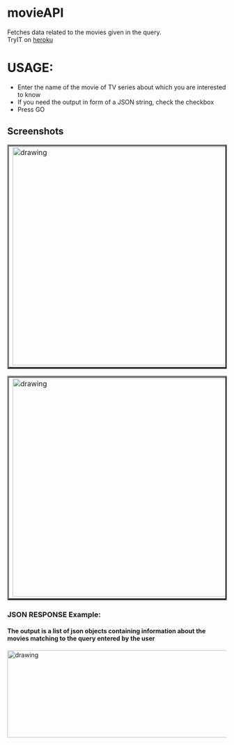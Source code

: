 # movieAPI
Fetches data related to the movies given in the query.  
TryIT on [heroku](https://movies-api-te.herokuapp.com/)


# USAGE:
* Enter the name of the movie of TV series about which you are interested to know
* If you need the output in form of a JSON string, check the checkbox
* Press GO




## Screenshots
<table border="3px">
  <tr>
    <td>
      <img src="https://user-images.githubusercontent.com/59741135/96269367-e9d75f00-0fe7-11eb-9b7d-629976c1add4.png" alt="drawing" height="500" width="900"/>
    </td>
  </tr>
  </table>
  <table border="3px">
  <tr>
    <td>
      <img src="https://user-images.githubusercontent.com/59741135/96269386-ecd24f80-0fe7-11eb-8b3d-dbe019f647aa.png" alt="drawing" height="500" width="900"/>
    </td>
  </tr>
  </table>
  




### JSON RESPONSE Example:
#### The output is a list of json objects containing information about the movies matching to the query entered by the user
<img src="https://user-images.githubusercontent.com/59741135/96269396-efcd4000-0fe7-11eb-8b9e-160df62779b8.png" alt="drawing" height="200" width="900"/>
    
